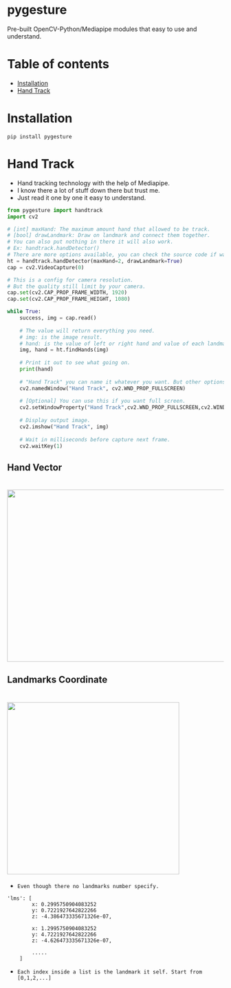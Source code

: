 # pygesture
Pre-built OpenCV-Python/Mediapipe modules that easy to use and understand.
# Table of contents
- [Installation](#installation)
- [Hand Track](#hand-track)

# Installation
```
pip install pygesture
```
# Hand Track
- Hand tracking technology with the help of Mediapipe.  
- I know there a lot of stuff down there but trust me.  
- Just read it one by one it easy to understand.
```python
from pygesture import handtrack
import cv2

# [int] maxHand: The maximum amount hand that allowed to be track.
# [bool] drawLandmark: Draw on landmark and connect them together.
# You can also put nothing in there it will also work.
# Ex: handtrack.handDetector()
# There are more options available, you can check the source code if want to learn more.
ht = handtrack.handDetector(maxHand=2, drawLandmark=True)
cap = cv2.VideoCapture(0)

# This is a config for camera resolution.
# But the quality still limit by your camera.
cap.set(cv2.CAP_PROP_FRAME_WIDTH, 1920)
cap.set(cv2.CAP_PROP_FRAME_HEIGHT, 1080)

while True:
    success, img = cap.read()
    
    # The value will return everything you need.
    # img: is the image result.
    # hand: is the value of left or right hand and value of each landmarks on each hand.
    img, hand = ht.findHands(img)
    
    # Print it out to see what going on.
    print(hand)
    
    # "Hand Track" you can name it whatever you want. But other options may required.
    cv2.namedWindow("Hand Track", cv2.WND_PROP_FULLSCREEN)
    
    # [Optional] You can use this if you want full screen.
    cv2.setWindowProperty("Hand Track",cv2.WND_PROP_FULLSCREEN,cv2.WINDOW_FULLSCREEN)
    
    # Display output image.
    cv2.imshow("Hand Track", img)
    
    # Wait in milliseconds before capture next frame.
    cv2.waitKey(1)
```
## Hand Vector
# <img src="https://user-images.githubusercontent.com/59399625/219934003-aec18124-e0ea-4809-9735-429cee1a2275.png"  width="600" height="400">
## Landmarks Coordinate  
# <img src="https://user-images.githubusercontent.com/59399625/219934029-cbdf2a78-30fd-422c-83ca-baafa9bef087.png" width="400" height="400">  
- ``Even though there no landmarks number specify.``
```
'lms': [
        x: 0.2995750904083252
        y: 0.7221927642822266
        z: -4.386473335671326e-07,

        x: 1.2995750904083252
        y: 4.7221927642822266
        z: -4.626473335671326e-07,

        .....
    ]
```
- ``Each index inside a list is the landmark it self. Start from [0,1,2,...]``

